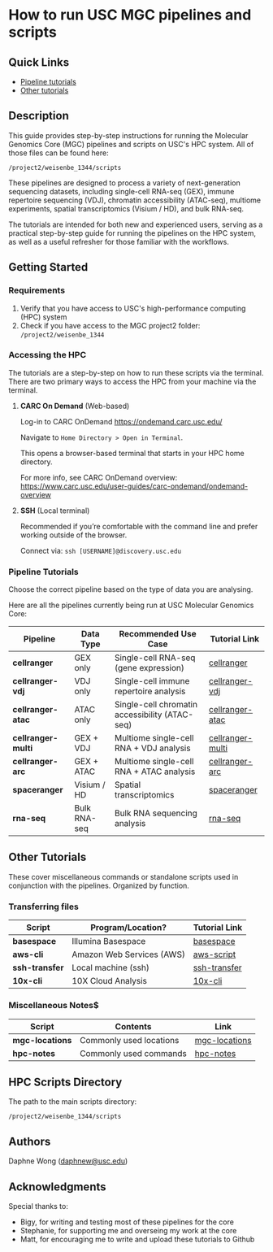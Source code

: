 # How to run USC MGC pipelines and scripts

## Quick Links
- [Pipeline tutorials](./pipeline_tutorials/README.md)
- [Other tutorials](#other-tutorials)

## Description

This guide provides step-by-step instructions for running the Molecular Genomics Core (MGC) pipelines and scripts on USC's HPC system. All of those files can be found here:

```
/project2/weisenbe_1344/scripts
```

These pipelines are designed to process a variety of next-generation sequencing datasets, including single-cell RNA-seq (GEX), immune repertoire sequencing (VDJ), chromatin accessibility (ATAC-seq), multiome experiments, spatial transcriptomics (Visium / HD), and bulk RNA-seq.

The tutorials are intended for both new and experienced users, serving as a practical step-by-step guide for running the pipelines on the HPC system, as well as a useful refresher for those familiar with the workflows.


## Getting Started

### Requirements
1. Verify that you have access to USC's high-performance computing (HPC) system 
2. Check if you have access to the MGC project2 folder: `/project2/weisenbe_1344`

### Accessing the HPC
The tutorials are a step-by-step on how to run these scripts via the terminal. There are two primary ways to access the HPC from your machine via the terminal.

1. **CARC On Demand** (Web-based)  
   
   Log-in to CARC OnDemand https://ondemand.carc.usc.edu/
   
   Navigate to `Home Directory > Open in Terminal`. 
   
   This opens a browser-based terminal that starts in your HPC home directory.
   
   For more info, see CARC OnDemand overview: https://www.carc.usc.edu/user-guides/carc-ondemand/ondemand-overview

2. **SSH** (Local terminal)  
   
   Recommended if you’re comfortable with the command line and prefer working outside of the browser.

   Connect via: `ssh [USERNAME]@discovery.usc.edu`


### Pipeline Tutorials

Choose the correct pipeline based on the type of data you are analysing.

Here are all the pipelines currently being run at USC Molecular Genomics Core:

| Pipeline | Data Type | Recommended Use Case | Tutorial Link |
| ------------ | ------------ | ------------ | ------------ |
| **cellranger** | GEX only     | Single-cell RNA-seq (gene expression) | [cellranger](./pipeline_tutorials/cellranger.md) |
| **cellranger-vdj** | VDJ only | Single-cell immune repertoire analysis | [cellranger-vdj]() |
| **cellranger-atac** | ATAC only | Single-cell chromatin accessibility (ATAC-seq) | [cellranger-atac]() |
| **cellranger-multi** | GEX + VDJ | Multiome single-cell RNA + VDJ analysis | [cellranger-multi]() |
| **cellranger-arc** | GEX + ATAC | Multiome single-cell RNA + ATAC analysis | [cellranger-arc]() |
| **spaceranger** | Visium / HD | Spatial transcriptomics | [spaceranger]() |
| **rna-seq** | Bulk RNA-seq | Bulk RNA sequencing analysis | [rna-seq]() |

## Other Tutorials
These cover miscellaneous commands or standalone scripts used in conjunction with the pipelines. Organized by function.

### Transferring files
| Script | Program/Location? | Tutorial Link |
| ------------ | ------------ | ------------ |
| **basespace** | Illumina Basespace| [basespace]() |
| **aws-cli** | Amazon Web Services (AWS) | [aws-script]() |
| **ssh-transfer** | Local machine (ssh)| [ssh-transfer]() |
| **10x-cli** | 10X Cloud Analysis | [10x-cli]() |

### Miscellaneous Notes$
| Script | Contents | Link |
| ------------ | ------------ | ------------ |
| **mgc-locations** | Commonly used locations | [mgc-locations](/misc_notes/mgc-locations.md) |
| **hpc-notes** | Commonly used commands | [hpc-notes](/misc_notes/hpc-linux-notes.md) |



## HPC Scripts Directory
The path to the main scripts directory:
```
/project2/weisenbe_1344/scripts
```

## Authors

Daphne Wong (daphnew@usc.edu)


## Acknowledgments

Special thanks to:
- Bigy, for writing and testing most of these pipelines for the core
- Stephanie, for supporting me and overseing my work at the core
- Matt, for encouraging me to write and upload these tutorials to Github